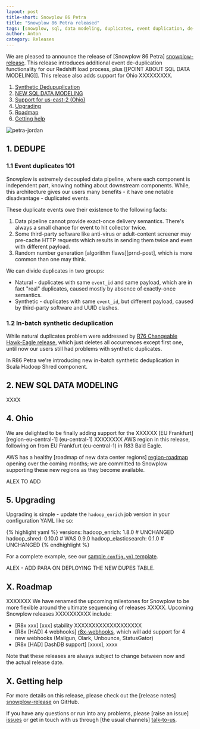 ```yaml
---
layout: post
title-short: Snowplow 86 Petra
title: "Snowplow 86 Petra released"
tags: [snowplow, sql, data modeling, duplicates, event duplication, de-dupe, de-duplication]
author: Anton
category: Releases
---
```


We are pleased to announce the release of [Snowplow 86 Petra] [snowplow-release]. This release introduces additional event de-duplication functionality for our Redshift load process, plus [[POINT ABOUT SQL DATA MODELING]]. This release also adds support for Ohio XXXXXXXXX.

1. [Synthetic Dedupuplication](/blog/2016/12/XX/snowplow-r86-petra-released#synthetic-dedupe)
2. [NEW SQL DATA MODELING](/blog/2016/12/XX/snowplow-r86-petra-released#sql-data-modeling)
3. [Support for us-east-2 (Ohio)](/blog/2016/12/XX/snowplow-r86-petra-released#us-east-2)
4. [Upgrading](/blog/2016/12/XX/snowplow-r86-petra-released#upgrading)
5. [Roadmap](/blog/2016/12/XX/snowplow-r86-petra-released#roadmap)
6. [Getting help](/blog/2016/12/XX/snowplow-r86-petra-released#help)

![petra-jordan][petra-jordan]

<!--more-->

<h2 id="synthetic-dedupe">1. DEDUPE</h2>

<h3 id="deduplication-101">1.1 Event duplicates 101</h3>

Snowplow is extremely decoupled data pipeline, where each component is independent part, knowing nothing about downstream components.
While, this architecture gives our users many benefits - it have one notable disadvantage - duplicated events.

These duplicate events owe their existence to the following facts:

1. Data pipeline cannot provide exact-once delivery semantics. There's always a small chance for event to hit collector twice.
2. Some third-party software like anti-virus or adult-content screener may pre-cache HTTP requests which results in sending them twice and even with different payload.
3. Random number generation [algorithm flaws][prnd-post], which is more common than one may think.

We can divide duplicates in two groups:

* Natural - duplicates with same `event_id` and same payload, which are in fact "real" duplicates, caused mostly by absence of exactly-once semantics.
* Synthetic - duplicates with same `event_id`, but different payload, caused by third-party software and UUID clashes.

<h3 id="deduplication-101">1.2 In-batch synthetic deduplication</h3>

While natural duplicates problem were addressed by [R76 Changeable Hawk-Eagle release][r76-changeable-hawk-eagle-release], which just deletes all occurrences except first one, until now our users still had problems with synthetic duplicates.

In R86 Petra we're introducing new in-batch synthetic deduplication in Scala Hadoop Shred component.


<h2 id="sql-data-modeling">2. NEW SQL DATA MODELING</h2>

XXXX

<h2 id="us-east-2">4. Ohio</h2>

We are delighted to be finally adding support for the XXXXXX [EU Frankfurt] [region-eu-central-1] (eu-central-1) XXXXXXXX AWS region in this release, following on from EU Frankfurt (eu-central-1) in R83 Bald Eagle.

AWS has a healthy [roadmap of new data center regions] [region-roadmap] opening over the coming months; we are committed to Snowplow supporting these new regions as they become available.

ALEX TO ADD

<h2 id="upgrading">5. Upgrading</h2>

Upgrading is simple - update the `hadoop_enrich` job version in your configuration YAML like so:

{% highlight yaml %}
versions:
  hadoop_enrich: 1.8.0        # UNCHANGED
  hadoop_shred: 0.10.0        # WAS 0.9.0
  hadoop_elasticsearch: 0.1.0 # UNCHANGED
{% endhighlight %}

For a complete example, see our [sample `config.yml` template][emretlrunner-config-yml].

ALEX - ADD PARA ON DEPLOYING THE NEW DUPES TABLE.

<h2 id="roadmap">X. Roadmap</h2>

XXXXXXX We have renamed the upcoming milestones for Snowplow to be more flexible around the ultimate sequencing of releases XXXXX. Upcoming Snowplow releases XXXXXXXXXX include:

* [R8x xxx] [xxx] stability XXXXXXXXXXXXXXXXXXX
* [R8x [HAD] 4 webhooks] [r8x-webhooks], which will add support for 4 new webhooks (Mailgun, Olark, Unbounce, StatusGator)
* [R8x [HAD] DashDB support] [xxxx], xxxx

Note that these releases are always subject to change between now and the actual release date.

<h2 id="help">X. Getting help</h2>

For more details on this release, please check out the [release notes] [snowplow-release] on GitHub.

If you have any questions or run into any problems, please [raise an issue] [issues] or get in touch with us through [the usual channels] [talk-to-us].

[petra-jordan]: /assets/img/blog/2016/12/xxxxxx
[snowplow-release]: https://github.com/snowplow/snowplow/releases/r86-petra

[r76-changeable-hawk-eagle-release]: http://snowplowanalytics.com/blog/2016/01/26/snowplow-r76-changeable-hawk-eagle-released/#deduplication

[region-ohio]: https://aws.amazon.com/blogs/aws/aws-region-germany/
[region-roadmap]: https://aws.amazon.com/about-aws/global-infrastructure/

[emretlrunner-config-yml]: https://github.com/snowplow/snowplow/blob/master/3-enrich/emr-etl-runner/config/config.yml.sample

[r8x-webhooks]: https://github.com/snowplow/snowplow/milestone/129
[r8x-spark]: https://github.com/snowplow/snowplow/milestone/127

[issues]: https://github.com/snowplow/snowplow/issues/new
[talk-to-us]: https://github.com/snowplow/snowplow/wiki/Talk-to-us
